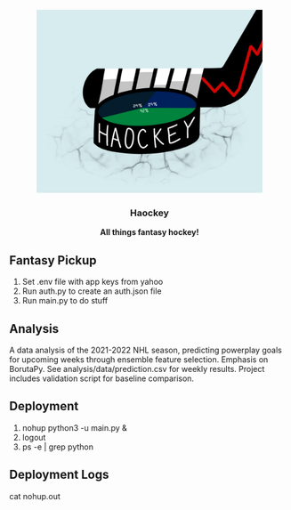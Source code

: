 <p align="center">
  <a href="https://github.com/harin329/Haockey">
    <img src="./Haockey.png" alt="Logo" height="329" resize>
  </a>

  <h3 align="center">Haockey</h3>

  <p align="center">
    <strong>All things fantasy hockey!</strong>
  </p>
</p>

## Fantasy Pickup

1. Set .env file with app keys from yahoo
2. Run auth.py to create an auth.json file
3. Run main.py to do stuff

## Analysis

A data analysis of the 2021-2022 NHL season, predicting powerplay goals for upcoming weeks through ensemble feature selection. Emphasis on BorutaPy. See analysis/data/prediction.csv for weekly results. Project includes validation script for baseline comparison.

## Deployment

1. nohup python3 -u main.py &
2. logout
3. ps -e | grep python

## Deployment Logs
cat nohup.out
